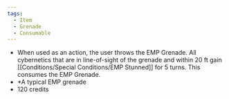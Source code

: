 ```yaml
---
tags:
  - Item
  - Grenade
  - Consumable
---
```

- When used as an action, the user throws the EMP Grenade. All cybernetics that are in line-of-sight of the grenade and within 20 ft gain [[Conditions/Special Conditions/EMP Stunned]] for 5 turns. This consumes the EMP Grenade.
- *A typical EMP grenade
- 120 credits